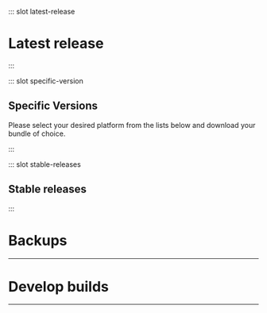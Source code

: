 ::: slot latest-release

# Latest release

:::

::: slot specific-version

## Specific Versions
Please select your desired platform from the lists below and download your bundle of choice.

:::

::: slot stable-releases

## Stable releases

:::

<Releases />

# Backups
-----------
<Backups />

# Develop builds
-----------
<Builds />
